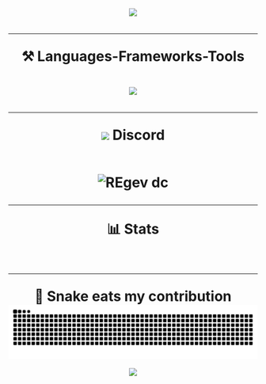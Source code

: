 <h1 align="center">
<img src="https://readme-typing-svg.herokuapp.com/?font=Tiny5&size=80&duration=4000&pause=1000&center=true&vCenter=true&random=false&width=600&height=125&lines=What's+up!+%F0%9F%A4%99;I'm+ilv!" />

<hr/>
<div align="center">
	⚒️ Languages-Frameworks-Tools
</div>

<br>
<div align="center">
    <img src="https://skillicons.dev/icons?i=python,lua,js,nodejs,html,css,mongodb,flask,express,fastapi" />
</div>
<hr/>

<div align="center"><img src="https://skillicons.dev/icons?i=discord"/> Discord<div>
<br>

<p align="center">
    <img title="REgenz" alt="REgev dc" src="https://discord.c99.nl/widget/theme-1/974590848421470228.png"/>
</p>
<hr/>

<div align="center">📊 Stats<div/>
<br>



<hr/>
<div align="center">🐍 Snake eats my contribution<div/>
<img alt="snake eating my contributions" src="https://raw.githubusercontent.com/luxz999/luxz999/output/github-contribution-grid-snake.svg" />

<br>
<img src="https://capsule-render.vercel.app/api?type=waving&height=145&color=gradient&text=luxz&section=footer&reversal=false&animation=blinking&textBg=false&fontAlignY=75"/>
